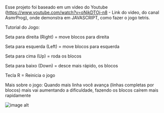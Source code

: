 Esse projeto foi baseado em um video do Youtube (<https://www.youtube.com/watch?v=oNjkDTOj-n8> - Link do video, do canal AsmrProg), onde demonstra em JAVASCRIPT, como fazer o jogo tetris.

Tutorial do Jogo:

Seta para direita (Right) = move blocos para direita

Seta para esquerda (Left) = move blocos para esquerda

Seta para cima (Up) = roda os blocos

Seta para baixo (Down) = desce mais rápido, os blocos

Tecla R = Reinicia o jogo


Mais sobre o jogo:
Quando mais linha você avança (linhas completas por blocos) mais vai aumentando a dificuldade, fazendo os blocos caírem mais rapidamente

![image alt]([imagem_url](https://github.com/HugoPedro026/Jogo-Tetris/blob/d75e99da6ed32178386b63455f7939df931e8416/Captura.PNG))
